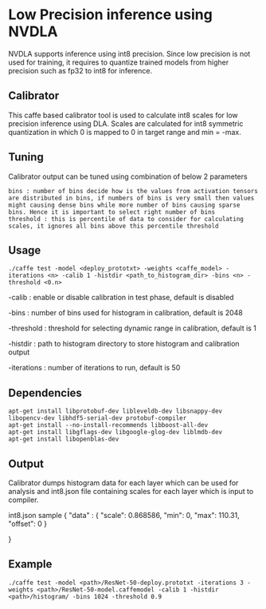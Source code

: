 # Low Precision inference using NVDLA

NVDLA supports inference using int8 precision. Since low precision is not used for training, it requires to quantize trained models from higher precision such as fp32 to int8 for inference.

## Calibrator

This caffe based calibrator tool is used to calculate int8 scales for low precision inference using DLA. Scales are calculated for int8 symmetric quantization in which 0 is mapped to 0 in target range and min = -max.

## Tuning

Calibrator output can be tuned using combination of below 2 parameters

    bins : number of bins decide how is the values from activation tensors are distributed in bins, if numbers of bins is very small then values might causing dense bins while more number of bins causing sparse bins. Hence it is important to select right number of bins
    threshold : this is percentile of data to consider for calculating scales, it ignores all bins above this percentile threshold

## Usage

    ./caffe test -model <deploy_prototxt> -weights <caffe_model> -iterations <n> -calib 1 -histdir <path_to_histogram_dir> -bins <n> -threshold <0.n>

-calib : enable or disable calibration in test phase, default is disabled

-bins : number of bins used for histogram in calibration, default is 2048

-threshold : threshold for selecting dynamic range in calibration, default is 1

-histdir : path to histogram directory to store histogram and calibration output

-iterations : number of iterations to run, default is 50

## Dependencies

    apt-get install libprotobuf-dev libleveldb-dev libsnappy-dev libopencv-dev libhdf5-serial-dev protobuf-compiler
    apt-get install --no-install-recommends libboost-all-dev
    apt-get install libgflags-dev libgoogle-glog-dev liblmdb-dev
    apt-get install libopenblas-dev

## Output

Calibrator dumps histogram data for each layer which can be used for analysis and int8.json file containing scales for each layer which is input to compiler.

int8.json sample
{
  "data" : {
  "scale": 0.868586,
  "min": 0,
  "max": 110.31,
  "offset": 0
  }

}

## Example

    ./caffe test -model <path>/ResNet-50-deploy.prototxt -iterations 3 -weights <path>/ResNet-50-model.caffemodel -calib 1 -histdir <path>/histogram/ -bins 1024 -threshold 0.9
